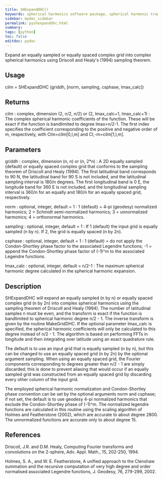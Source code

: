 ```yaml
---
title: SHExpandDHC()
keywords: spherical harmonics software package, spherical harmonic transform, legendre functions, multitaper spectral analysis, Python, gravity, magnetic field
sidebar: mydoc_sidebar
permalink: pyshexpanddhc.html
summary:
tags: [python]
toc: false
editdoc: pydoc
---
```


Expand an equally sampled or equally spaced complex grid into complex spherical harmonics using Driscoll and Healy's (1994) sampling theorem.

## Usage

cilm = SHExpandDHC (griddh, [norm, sampling, csphase, lmax_calc])

## Returns

cilm : complex, dimension (2, n/2, n/2) or (2, lmax_calc+1, lmax_calc+1) 
:   The complex spherical harmonic coefficients of the function. These will be exact if the function is bandlimited to degree lmax=n/2-1. The first index specifies the coefficient corresponding to the positive and negative order of m, respectively, with Clm=cilm[0,l,m] and Cl,-m=cilm[1,l,m].

## Parameters

griddh : complex, dimension (n, n) or (n, 2\*n)
:   A 2D equally sampled (default) or equally spaced complex grid that conforms to the sampling theorem of Driscoll and Healy (1994). The first latitudinal band corresponds to 90 N, the latitudinal band for 90 S is not included, and the latitudinal sampling interval is 180/n degrees. The first longitudinal band is 0 E, the longitude band for 360 E is not included, and the longitudinal sampling interval is 360/n for an equally and 180/n for an equally spaced grid, respectively.

norm : optional, integer, default = 1
:   1 (default) = 4-pi (geodesy) normalized harmonics; 2 = Schmidt semi-normalized harmonics; 3 = unnormalized harmonics; 4 = orthonormal harmonics.

sampling : optional, integer, default = 1
:   If 1 (default) the input grid is equally sampled (n by n). If 2, the grid is equally spaced (n by 2n).

csphase : optional, integer, default = 1
:   1 (default) = do not apply the Condon-Shortley phase factor to the associated Legendre functions; -1 = append the Condon-Shortley phase factor of (-1)^m to the associated Legendre functions.

lmax_calc : optional, integer, default = n/2-1
:   The maximum spherical harmonic degree calculated in the spherical harmonic expansion.

## Description

SHExpandDHC will expand an equally sampled (n by n) or equally spaced complex grid (n by 2n) into complex spherical harmonics using the sampling theorem of Driscoll and Healy (1994). The number of latitudinal samples n must be even, and the transform is exact if the function is bandlimited to spherical harmonic degree n/2 - 1. The inverse transform is given by the routine MakeGridDHC. If the optional parameter lmax_calc is specified, the spherical harmonic coefficients will only be calculated to this degree instead of n/2 - 1. The algorithm is based on performing FFTs in longitude and then integrating over latitude using an exact quadrature rule.

The default is to use an input grid that is equally sampled (n by n), but this can be changed to use an equally spaced grid (n by 2n) by the optional argument sampling.  When using an equally spaced grid, the Fourier components corresponding to degrees greater than n/2 - 1 are simply discarded; this is done to prevent aliasing that would occur if an equally sampled grid was constructed from an equally spaced grid by discarding every other column of the input grid.

The employed spherical harmonic normalization and Condon-Shortley phase convention can be set by the optional arguments norm and csphase; if not set, the default is to use geodesy 4-pi normalized harmonics that exclude the Condon-Shortley phase of (-1)^m. The normalized legendre functions are calculated in this routine using the scaling algorithm of Holmes and Featherstone (2002), which are accurate to about degree 2800. The unnormalized functions are accurate only to about degree 15.

## References

Driscoll, J.R. and D.M. Healy, Computing Fourier transforms and convolutions on the 2-sphere, Adv. Appl. Math., 15, 202-250, 1994.

Holmes, S. A., and W. E. Featherstone, A unified approach to the Clenshaw summation and the recursive computation of very high degree and order normalised associated Legendre functions, J. Geodesy, 76, 279-299, 2002.
